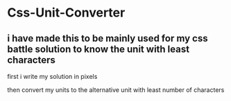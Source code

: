 # Css-Unit-Converter

## i have made this to be mainly used for my css battle solution to know the unit with least characters

first i write my solution in pixels

then convert my units to the alternative unit with least number of characters